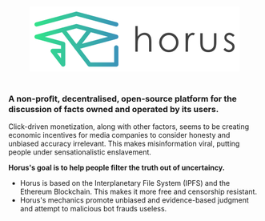 <div align="center">
  <img src="./miscellaneous/logo/logo_mid_hor_wht.png"><br><br>
</div>

### A non-proﬁt, decentralised, open-source platform for the discussion of facts owned and operated by its users.

Click-driven monetization, along with other factors, seems to be creating economic incentives for media companies to consider honesty and unbiased accuracy irrelevant. This makes misinformation viral, putting people under sensationalistic enslavement.

**Horus's goal is to help people filter the truth out of uncertaincy.**

* Horus is based on the Interplanetary File System (IPFS) and the Ethereum Blockchain. This makes it more free and censorship resistant.
* Horus's mechanics promote unbiased and evidence-based judgment and attempt to malicious bot frauds useless.
